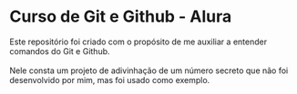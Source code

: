 <h1>Curso de Git e Github - Alura</h1>

<p> Este repositório foi criado com o propósito de me auxiliar a entender comandos do Git e Github. <br> <br> Nele consta um projeto de adivinhação de um número secreto que não foi desenvolvido por mim, mas foi usado como exemplo.</p>
